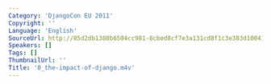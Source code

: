 ```yaml
---
Category: 'DjangoCon EU 2011'
Copyright: ''
Language: 'English'
SourceUrl: http://05d2db1380b6504cc981-8cbed8cf7e3a131cd8f1c3e383d10041.r93.cf2.rackcdn.com/djangocon-eu-2011/0_the-impact-of-django.m4v
Speakers: []
Tags: []
ThumbnailUrl: ''
Title: '0_the-impact-of-django.m4v'
---
```


